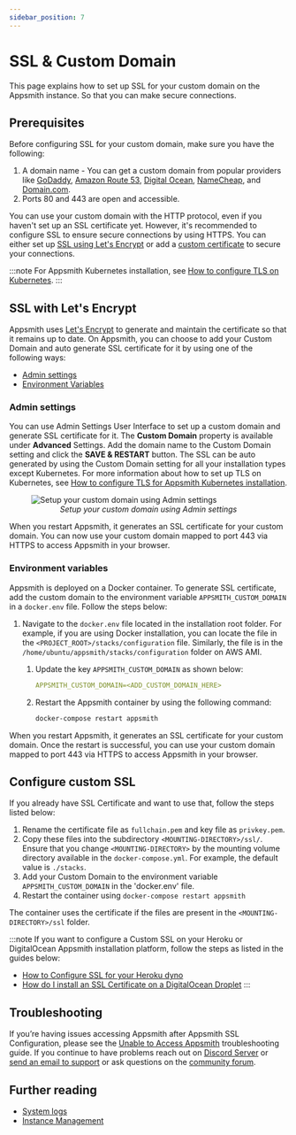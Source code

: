 ```yaml
---
sidebar_position: 7
---
```

# SSL & Custom Domain

This page explains how to set up SSL for your custom domain on the Appsmith instance. So that you can make secure connections.

<VideoEmbed host="youtube" videoId="0llo1exi4IY" title="How To Self-Host Appsmith With A Custom Domain" caption="Set up SSL for your Custom Domain on your self-hosted Appsmith Instance"/>

## Prerequisites
Before configuring SSL for your custom domain, make sure you have the following:
1. A domain name - You can get a custom domain from popular providers like [GoDaddy](https://in.godaddy.com/help/create-a-subdomain-4080), [Amazon Route 53](https://aws.amazon.com/premiumsupport/knowledge-center/create-subdomain-route-53/), [Digital Ocean](https://www.digitalocean.com/docs/networking/dns/how-to/add-subdomain/), [NameCheap](https://www.namecheap.com/support/knowledgebase/article.aspx/9776/2237/how-to-create-a-subdomain-for-my-domain), and [Domain.com](https://www.domain.com/help/article/domain-management-how-to-update-subdomains).
2. Ports 80 and 443 are open and accessible.

You can use your custom domain with the HTTP protocol, even if you haven't set up an SSL certificate yet. However, it's recommended to configure SSL to ensure secure connections by using HTTPS. You can either set up [SSL using Let's Encrypt](#ssl-with-lets-encrypt) or add a [custom certificate](#configure-custom-ssl) to secure your connections.


:::note
For Appsmith Kubernetes installation, see [How to configure TLS on Kubernetes](/getting-started/setup/installation-guides/kubernetes#configure-tls).
:::

## SSL with Let's Encrypt
Appsmith uses [Let's Encrypt](https://letsencrypt.org) to generate and maintain the certificate so that it remains up to date. On Appsmith, you can choose to add your Custom Domain and auto generate SSL certificate for it by using one of the following ways:

* [Admin settings](#admin-settings)
* [Environment Variables](#environment-variables)

### Admin settings
You can use Admin Settings User Interface to set up a custom domain and generate SSL certificate for it. The **Custom Domain** property is available under **Advanced** Settings. Add the domain name to the Custom Domain setting and click the **SAVE & RESTART** button. The SSL can be auto generated by using the Custom Domain setting for all your installation types except Kubernetes. For more information about how to set up TLS on Kubernetes, see [How to configure TLS for Appsmith Kubernetes installation](/getting-started/setup/installation-guides/kubernetes#configure-tls).

<figure>
  <img src="/img/setup-custom-domain-using-admin-settings.png" style= {{width:"700px", height:"auto"}} alt="Setup your custom domain using Admin settings"/>
  <figcaption align = "center"><i>Setup your custom domain using Admin settings</i></figcaption>
</figure>

When you restart Appsmith, it generates an SSL certificate for your custom domain. You can now use your custom domain mapped to port 443 via HTTPS to access Appsmith in your browser.

### Environment variables
Appsmith is deployed on a Docker container. To generate SSL certificate, add the custom domain to the environment variable `APPSMITH_CUSTOM_DOMAIN` in a `docker.env` file. Follow the steps below:

1. Navigate to the `docker.env` file located in the installation root folder. For example, if you are using Docker installation, you can locate the file in the `<PROJECT_ROOT>/stacks/configuration` file. Similarly, the file is in the `/home/ubuntu/appsmith/stacks/configuration` folder on AWS AMI.
    1. Update the key `APPSMITH_CUSTOM_DOMAIN` as shown below:

        ```yaml
        APPSMITH_CUSTOM_DOMAIN=<ADD_CUSTOM_DOMAIN_HERE>
        ```
    2. Restart the Appsmith container by using the following command:

        ```bash
        docker-compose restart appsmith
        ```
When you restart Appsmith, it generates an SSL certificate for your custom domain. Once the restart is successful, you can use your custom domain mapped to port 443 via HTTPS to access Appsmith in your browser.

## Configure custom SSL
If you already have SSL Certificate and want to use that, follow the steps listed below:

1. Rename the certificate file as `fullchain.pem` and key file as `privkey.pem`.
2. Copy these files into the subdirectory `<MOUNTING-DIRECTORY>/ssl/`. Ensure that you change `<MOUNTING-DIRECTORY>` by the mounting volume directory available in the `docker-compose.yml`. For example, the default value is `./stacks`.
3. Add your Custom Domain to the environment variable `APPSMITH_CUSTOM_DOMAIN` in the 'docker.env' file.
4. Restart the container using `docker-compose restart appsmith`

The container uses the certificate if the files are present in the `<MOUNTING-DIRECTORY>/ssl` folder.

:::note
If you want to configure a Custom SSL on your Heroku or DigitalOcean Appsmith installation platform, follow the steps as listed in the guides below:
* [How to Configure SSL for your Heroku dyno](https://devcenter.heroku.com/articles/ssl)
* [How do I install an SSL Certificate on a DigitalOcean Droplet](https://docs.digitalocean.com/support/how-do-i-install-an-ssl-certificate-on-a-droplet/)
:::

## Troubleshooting

If you’re having issues accessing Appsmith after Appsmith SSL Configuration, please see the [Unable to Access Appsmith](/help-and-support/troubleshooting-guide/deployment-errors#unable-to-access-appsmith) troubleshooting guide. If you continue to have problems reach out on [Discord Server](https://discord.com/invite/rBTTVJp) or [send an email to support](mailto:support@appsmith.com) or ask questions on the [community forum](https://community.appsmith.com/).

## Further reading
- [System logs](/learning-and-resources/how-to-guides/how-to-get-container-logs)
- [Instance Management](/getting-started/setup/instance-management) 